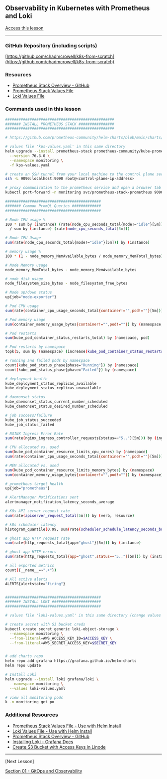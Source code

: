 ## Observability in Kubernetes with Prometheus and Loki

[Access this lesson](https://community.kubeskills.com/c/kubernetes-from-scratch)

---

### GitHub Repository (including scripts)

[https://github.com/chadmcrowell/k8s-from-scratch](https://github.com/chadmcrowell/k8s-from-scratch)


### Resources
- [Prometheus Stack Overview - GitHub](https://github.com/prometheus-community/helm-charts/blob/main/charts/kube-prometheus-stack/README.md)
- [Prometheus Stack Values File](kps-values.yaml)
- [Loki Values File](loki-values.yaml)

### Commands used in this lesson

```bash
#################################################
####### INSTALL PROMETHEUS STACK ################
#################################################

# https://github.com/prometheus-community/helm-charts/blob/main/charts/kube-prometheus-stack/README.md

# values file 'kps-values.yaml' in this same directory
helm upgrade --install prometheus-stack prometheus-community/kube-prometheus-stack \
  --version 76.3.0 \
  --namespace monitoring \
  -f kps-values.yaml

# create an SSH tunnel from your local machine to the control plane server
ssh -L 9090:localhost:9090 root@<control-plane-ip-address>

# proxy communication to the prometheus service and open a browser tab to http://localhost:9090
kubectl port-forward -n monitoring svc/prometheus-stack-prometheus 9090:9090

###########################################
####### Common PromQL Queries #############
###########################################

# Node CPU usage %
100 * sum by (instance) (rate(node_cpu_seconds_total{mode!="idle"}[5m]))
  / sum by (instance) (rate(node_cpu_seconds_total[5m]))

# Node CPU Usage
sum(rate(node_cpu_seconds_total{mode!="idle"}[5m])) by (instance)

# memory usage %
100 * (1 - node_memory_MemAvailable_bytes / node_memory_MemTotal_bytes)

# Node Memory usage
node_memory_MemTotal_bytes - node_memory_MemAvailable_bytes

# node disk usage
node_filesystem_size_bytes - node_filesystem_free_bytes

# Node up/down status
up{job="node-exporter"}

# Pod CPU usage
sum(rate(container_cpu_usage_seconds_total{container!="",pod!=""}[5m])) by (namespace, pod)

# Pod memory usage
sum(container_memory_usage_bytes{container!="",pod!=""}) by (namespace, pod)

# Pod restarts
sum(kube_pod_container_status_restarts_total) by (namespace, pod)

# Pod restarts by namespace
topk(5, sum by (namespace) (increase(kube_pod_container_status_restarts_total[1h])))

# running and failed pods by namespace
count(kube_pod_status_phase{phase="Running"}) by (namespace)
count(kube_pod_status_phase{phase="Failed"}) by (namespace)

# deployment health
kube_deployment_status_replicas_available
kube_deployment_status_replicas_unavailable

# daemonset status
kube_daemonset_status_current_number_scheduled
kube_daemonset_status_desired_number_scheduled

# job success/failure
kube_job_status_succeeded
kube_job_status_failed

# NGINX Ingress Error Rate
sum(rate(nginx_ingress_controller_requests{status=~"5.."}[5m])) by (ingress)

# CPU allocated vs. used
sum(kube_pod_container_resource_limits_cpu_cores) by (namespace)
sum(rate(container_cpu_usage_seconds_total{container!="",pod!=""}[5m])) by (namespace)

# MEM allocated vs. used
sum(kube_pod_container_resource_limits_memory_bytes) by (namespace)
sum(container_memory_usage_bytes{container!="",pod!=""}) by (namespace)

# prometheus target health
up{job="prometheus"}

# AlertManager Notifications sent
alertmanager_notification_latency_seconds_average

# K8s API server request rate
sum(rate(apiserver_request_total[5m])) by (verb, resource)

# k8s scheduler latency
histogram_quantile(0.99, sum(rate(scheduler_schedule_latency_seconds_bucket[5m])) by (le))

# ghost app HTTP request rate
sum(rate(http_requests_total{app="ghost"}[5m])) by (instance)

# ghost app HTTP errors
sum(rate(http_requests_total{app="ghost",status=~"5.."}[5m])) by (instance)

# all exported metrics
count({__name__=~".+"})

# All active alerts
ALERTS{alertstate="firing"}


###########################################
####### INSTALL LOKI ######################
###########################################

# values file 'loki-values.yaml' in this same directory (change values for your S3 bucket)

# create secret with S3 bucket creds
kubectl create secret generic loki-object-storage \
  --namespace monitoring \
  --from-literal=AWS_ACCESS_KEY_ID=$ACCESS_KEY \
  --from-literal=AWS_SECRET_ACCESS_KEY=$SECRET_KEY


# add charts repo
helm repo add grafana https://grafana.github.io/helm-charts
helm repo update

# Install Loki
helm upgrade --install loki grafana/loki \
  --namespace monitoring \
  --values loki-values.yaml

# view all monitoring pods
k -n monitoring get po

```


### Additional Resources

- [Prometheus Stack Values File - Use with Helm Install](kps-values.yaml)
- [Loki Values File - Use with Helm Install](loki-values.yaml)
- [Prometheus Stack Overview - GitHub](https://github.com/prometheus-community/helm-charts/blob/main/charts/kube-prometheus-stack/README.md)
- [Installing Loki - Grafana Docs](https://grafana.com/docs/loki/latest/setup/install/helm/install-monolithic/)
- [Create S3 Bucket with Access Keys in Linode](https://techdocs.akamai.com/cloud-computing/docs/create-and-manage-buckets)




---

[Next Lesson] 

[Section 01 - GitOps and Observability](README.md)